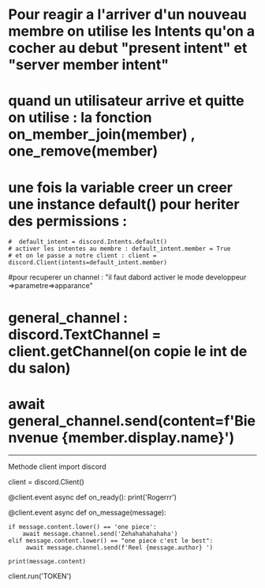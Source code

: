 # Pour reagir a l'arriver d'un nouveau membre on utilise les Intents qu'on a cocher au debut "present intent" et "server member intent"
# quand un utilisateur arrive et quitte on utilise : la fonction on_member_join(member) , one_remove(member)
# une fois la variable creer un creer une instance default() pour heriter des permissions :
    #  default_intent = discord.Intents.default()
    # activer les intentes au membre : default_intent.member = True
    # et on le passe a notre client : client = discord.Client(intents=default_intent.member)
#pour recuperer un channel : "il faut dabord activer le mode developpeur =>parametre=>apparance"
#   general_channel : discord.TextChannel = client.getChannel(on copie le int de du salon)
#   await general_channel.send(content=f'Bienvenue {member.display.name}')
--------------------------------------------------------------
Methode client 
import discord

client = discord.Client()

@client.event
async def on_ready():
    print('Rogerrr')
    
@client.event
async def on_message(message):
    
    if message.content.lower() == 'one piece':
        await message.channel.send('Zehahahahahaha')
    elif message.content.lower() == "one piece c'est le best":
         await message.channel.send(f'Reel {message.author} ')
        
    print(message.content)

client.run('TOKEN')

